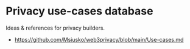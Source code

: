 # Privacy use-cases database

Ideas & references for privacy builders.

* https://github.com/Msiusko/web3privacy/blob/main/Use-cases.md